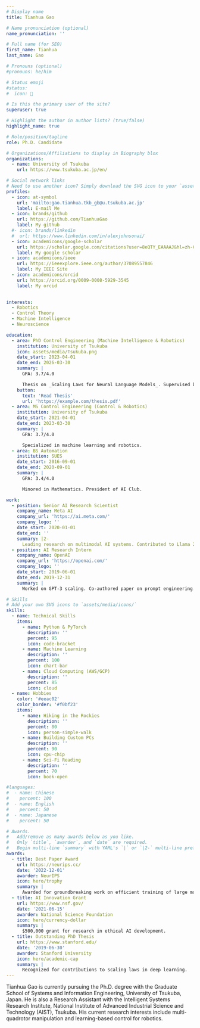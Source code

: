 ```yaml
---
# Display name
title: Tianhua Gao

# Name pronunciation (optional)
name_pronunciation: ''

# Full name (for SEO)
first_name: Tianhua 
last_name: Gao

# Pronouns (optional)
#pronouns: he/him

# Status emoji
#status:
#  icon: 🚀

# Is this the primary user of the site?
superuser: true

# Highlight the author in author lists? (true/false)
highlight_name: true

# Role/position/tagline
role: Ph.D. Candidate

# Organizations/Affiliations to display in Biography blox
organizations:
  - name: University of Tsukuba
    url: https://www.tsukuba.ac.jp/en/

# Social network links
# Need to use another icon? Simply download the SVG icon to your `assets/media/icons/` folder.
profiles:
  - icon: at-symbol
    url: 'mailto:gao.tianhua.tkb_gb@u.tsukuba.ac.jp'
    label: E-mail Me
  - icon: brands/github
    url: https://github.com/TianhuaGao
    label: My github
  #- icon: brands/linkedin
  #  url: https://www.linkedin.com/in/alexjohnsonai/
  - icon: academicons/google-scholar
    url: https://scholar.google.com/citations?user=8eQTY_EAAAAJ&hl=zh-CN
    label: My google scholar
  - icon: academicons/ieee
    url: https://ieeexplore.ieee.org/author/37089557846
    label: My IEEE Site
  - icon: academicons/orcid
    url: https://orcid.org/0009-0008-5929-3545
    label: My orcid
  

interests:
  - Robotics
  - Control Theory
  - Machine Intelligence
  - Neuroscience

education:
  - area: PhD Control Engineering (Machine Intelligence & Robotics)
    institution: University of Tsukuba
    icon: assets/media/Tsukuba.png
    date_start: 2023-04-01
    date_end: 2026-03-30
    summary: |
      GPA: 3.7/4.0

      Thesis on _Scaling Laws for Neural Language Models_. Supervised by Prof. Andrew Ng. Published 5 papers in NeurIPS and ICML, with 2 best paper awards.
    button:
      text: 'Read Thesis'
      url: 'https://example.com/thesis.pdf'
  - area: MS Control Engineering (Control & Robotics)
    institution: University of Tsukuba
    date_start: 2021-04-01
    date_end: 2023-03-30
    summary: |
      GPA: 3.7/4.0

      Specialized in machine learning and robotics.
  - area: BS Automation
    institution: SUES
    date_start: 2016-09-01
    date_end: 2020-09-01
    summary: |
      GPA: 3.4/4.0

      Minored in Mathematics. President of AI Club.

work:
  - position: Senior AI Research Scientist
    company_name: Meta AI
    company_url: 'https://ai.meta.com/'
    company_logo: ''
    date_start: 2020-01-01
    date_end: ''
    summary: |2-
      Leading research on multimodal AI systems. Contributed to Llama 2 and other open-source models. 50+ citations in 3 years.
  - position: AI Research Intern
    company_name: OpenAI
    company_url: 'https://openai.com/'
    company_logo: ''
    date_start: 2019-06-01
    date_end: 2019-12-31
    summary: |
      Worked on GPT-3 scaling. Co-authored paper on prompt engineering.

# Skills
# Add your own SVG icons to `assets/media/icons/`
skills:
  - name: Technical Skills
    items:
      - name: Python & PyTorch
        description: ''
        percent: 95
        icon: code-bracket
      - name: Machine Learning
        description: ''
        percent: 100
        icon: chart-bar
      - name: Cloud Computing (AWS/GCP)
        description: ''
        percent: 85
        icon: cloud
  - name: Hobbies
    color: '#eeac02'
    color_border: '#f0bf23'
    items:
      - name: Hiking in the Rockies
        description: ''
        percent: 80
        icon: person-simple-walk
      - name: Building Custom PCs
        description: ''
        percent: 90
        icon: cpu-chip
      - name: Sci-Fi Reading
        description: ''
        percent: 70
        icon: book-open

#languages:
#  - name: Chinese
#    percent: 100
#  - name: English
#    percent: 50
#  - name: Japanese
#    percent: 50

# Awards.
#   Add/remove as many awards below as you like.
#   Only `title`, `awarder`, and `date` are required.
#   Begin multi-line `summary` with YAML's `|` or `|2-` multi-line prefix and indent 2 spaces below.
awards:
  - title: Best Paper Award
    url: https://neurips.cc/
    date: '2022-12-01'
    awarder: NeurIPS
    icon: hero/trophy
    summary: |
      Awarded for groundbreaking work on efficient training of large models.
  - title: AI Innovation Grant
    url: https://www.nsf.gov/
    date: '2021-06-15'
    awarder: National Science Foundation
    icon: hero/currency-dollar
    summary: |
      $500,000 grant for research in ethical AI development.
  - title: Outstanding PhD Thesis
    url: https://www.stanford.edu/
    date: '2019-06-30'
    awarder: Stanford University
    icon: hero/academic-cap
    summary: |
      Recognized for contributions to scaling laws in deep learning.
---
```


Tianhua Gao is currently pursuing the Ph.D. degree with the Graduate School of Systems and Information Engineering, University of Tsukuba, Japan. He is also a Research Assistant with the Intelligent Systems Research Institute, National Institute of Advanced Industrial Science and Technology (AIST), Tsukuba. His current research interests include multi-quadrotor manipulation and learning-based control for robotics.
